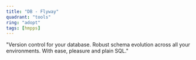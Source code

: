 ```yaml
---
title: "DB - Flyway"
quadrant: "tools"
ring: "adopt"
tags: [hmpps]
---
```


"Version control for your database. Robust schema evolution across all your environments. With ease, pleasure and plain SQL."
